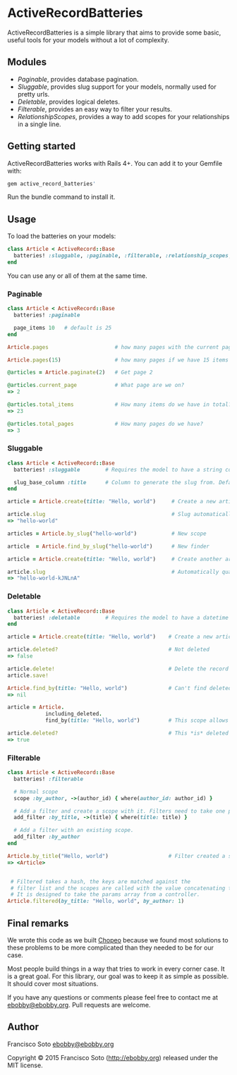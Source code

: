 # ActiveRecordBatteries

ActiveRecordBatteries is a simple library that aims to provide some basic, useful tools for your models without a lot of complexity.

## Modules

- *Paginable*, provides database pagination.
- *Sluggable*, provides slug support for your models, normally used for pretty urls.
- *Deletable*, provides logical deletes.
- *Filterable*, provides an easy way to filter your results.
- *RelationshipScopes*, provides a way to add scopes for your relationships in a single line.

## Getting started

ActiveRecordBatteries works with Rails 4+. You can add it to your Gemfile with:

```ruby
gem active_record_batteries'
```

Run the bundle command to install it.


## Usage

To load the batteries on your models:

```ruby
class Article < ActiveRecord::Base
  batteries! :sluggable, :paginable, :filterable, :relationship_scopes, :deletable
end
```

You can use any or all of them at the same time.

### Paginable

```ruby
class Article < ActiveRecord::Base
  batteries! :paginable

  page_items 10   # default is 25
end
```

```ruby
Article.pages                     # how many pages with the current page_items configuration.

Article.pages(15)                 # how many pages if we have 15 items per page

@articles = Article.paginate(2)   # Get page 2

@articles.current_page            # What page are we on?
=> 2

@articles.total_items             # How many items do we have in total?
=> 23

@articles.total_pages             # How many pages do we have?
=> 3

```

### Sluggable

```ruby
class Article < ActiveRecord::Base
  batteries! :sluggable        # Requires the model to have a string column named slug.

  slug_base_column :title      # Column to generate the slug from. Default is :name
end
```

```ruby
article = Article.create(title: "Hello, world")     # Create a new article

article.slug                                        # Slug automatically generated
=> "hello-world"

articles = Article.by_slug("hello-world")           # New scope

article  = Article.find_by_slug("hello-world")      # New finder

article = Article.create(title: "Hello, world")     # Create another article with clashing slug

article.slug                                        # Automatically qualified
=> "hello-world-kJNLnA"
```

### Deletable

```ruby
class Article < ActiveRecord::Base
  batteries! :deletable        # Requires the model to have a datetime column named deleted_at.
end
```

```ruby
article = Article.create(title: "Hello, world")    # Create a new article

article.deleted?                                   # Not deleted
=> false

article.delete!                                    # Delete the record
article.save!

Article.find_by(title: "Hello, world")             # Can't find deleted records.
=> nil

article = Article.
            including_deleted.
            find_by(title: "Hello, world")         # This scope allows to find it

article.deleted?                                   # This *is* deleted
=> true
```

### Filterable

```ruby
class Article < ActiveRecord::Base
  batteries! :filterable

  # Normal scope
  scope :by_author, ->(author_id) { where(author_id: author_id) }

  # Add a filter and create a scope with it. Filters need to take one parameter.
  add_filter :by_title, ->(title) { where(title: title) }

  # Add a filter with an existing scope.
  add_filter :by_author
end
```

```ruby
Article.by_title("Hello, world")                   # Filter created a scope.
=> <Article>


 # Filtered takes a hash, the keys are matched against the
 # filter list and the scopes are called with the value concatenating them.
 # It is designed to take the params array from a controller.
Article.filtered(by_title: "Hello, world", by_author: 1)

```

## Final remarks

We wrote this code as we built [Chopeo](https://www.chopeo.mx) because we found most solutions to these problems to be more complicated than they needed to be for our case.

Most people build things in a way that tries to work in every corner case. It is a great goal. For this library, our goal was to keep it as simple as possible. It should cover most situations.

If you have any questions or comments please feel free to contact me at ebobby@ebobby.org. Pull requests are welcome.

## Author

Francisco Soto <ebobby@ebobby.org>

Copyright © 2015 Francisco Soto (http://ebobby.org) released under the MIT license.
